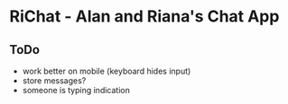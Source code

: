 # RiChat - Alan and Riana's Chat App

## ToDo
- work better on mobile (keyboard hides input)
- store messages?
- someone is typing indication 
